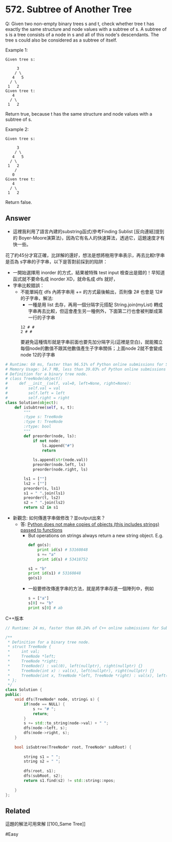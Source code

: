 # 572. Subtree of Another Tree
Q: Given two non-empty binary trees s and t, check whether tree t has exactly the same structure and node values with a subtree of s. A subtree of s is a tree consists of a node in s and all of this node's descendants. The tree s could also be considered as a subtree of itself.

Example 1:
```
Given tree s:

     3
    / \
   4   5
  / \
 1   2
Given tree t:
   4 
  / \
 1   2
```
Return true, because t has the same structure and node values with a subtree of s.
 

Example 2:
```
Given tree s:

     3
    / \
   4   5
  / \
 1   2
    /
   0
Given tree t:
   4
  / \
 1   2
 ```
Return false.

## Answer
- 這裡我利用了語言內建的substring函式(參考Finding Sublist [反向連結]提到的 Boyer-Moore演算法)，因為它有名人的快速算法，透過它，這題速度才有快一些。

花了約45分才寫正確，比詳解的還好，想法是想將樹用字串表示，再去比較t字串是否為 s字串的子字串，以下是答對前採到的陷阱：
* 一開始選擇用 inorder 的方式，結果被特殊 test input 檢查出是錯的！早知道函式就不要命名成 inorder XD，就命名成 dfs 就好，
* 字串比較錯誤：
    * 不能單純在 dfs 內將字串用 += 的方式最後輸出，否則像 2# 也會是 12# 的子字串，解法:
        * 一種是用 list 去存，再用一個分隔字元搭配 String.join(myList) 轉成字串再去比較，但這會產生另一種例外，下面第二行也會被判斷成第一行的子字串
        ```
        12 # #
        2 # #
        ```
        要避免這種情形就是字串前面也要先加分隔字元(這裡是空白)，就能獨立每個node的數值不跟其他數值產生子字串關係；上面node 2就不會變成node 12的子字串

```python
# Runtime: 60 ms, faster than 96.51% of Python online submissions for Subtree of Another Tree.
# Memory Usage: 14.7 MB, less than 39.03% of Python online submissions for Subtree of Another Tree.
# Definition for a binary tree node.
# class TreeNode(object):
#     def __init__(self, val=0, left=None, right=None):
#         self.val = val
#         self.left = left
#         self.right = right
class Solution(object):
    def isSubtree(self, s, t):
        """
        :type s: TreeNode
        :type t: TreeNode
        :rtype: bool
        """
        def preorder(node, ls):
            if not node:
                ls.append("#")
                return
                
            ls.append(str(node.val))
            preorder(node.left, ls)
            preorder(node.right, ls)

        ls1 = [""]
        ls2 = [""]
        preorder(s, ls1)
        s1 = " ".join(ls1)
        preorder(t, ls2)
        s2 = " ".join(ls2)
        return s2 in s1
```

* 新觀念: 如何傳進字串做修改？並output出來？
    * 答: [Python does not make copies of objects (this includes strings) passed to functions](https://stackoverflow.com/questions/13608919/python-how-do-i-pass-a-string-by-reference)
        * But operations on strings always return a new string object. E.g.
            ```python
            def go(s):
                print id(s) # 53160848
                s += "a"
                print id(s) # 53418752

            s1 = "b"
            print id(s1) # 53160848
            go(s1)
            ```
        * 一般要修改傳進字串的方法，就是將字串存進一個陣列中，例如 
            ```python
            s = ["a"] 
            s[0] += "b"
            print s[0] # ab
            ```

C++版本
```c++
// Runtime: 24 ms, faster than 60.24% of C++ online submissions for Subtree of Another Tree.

/**
 * Definition for a binary tree node.
 * struct TreeNode {
 *     int val;
 *     TreeNode *left;
 *     TreeNode *right;
 *     TreeNode() : val(0), left(nullptr), right(nullptr) {}
 *     TreeNode(int x) : val(x), left(nullptr), right(nullptr) {}
 *     TreeNode(int x, TreeNode *left, TreeNode *right) : val(x), left(left), right(right) {}
 * };
 */
class Solution {
public:
    void dfs(TreeNode* node, string& s) {
        if(node == NULL) {
            s += "# ";
            return;
        }
        s += std::to_string(node->val) + " ";
        dfs(node->left, s);
        dfs(node->right, s);
    }
    
    bool isSubtree(TreeNode* root, TreeNode* subRoot) {
        
        string s1 = " ";
        string s2 = " ";
        
        dfs(root, s1);
        dfs(subRoot, s2);
        return s1.find(s2) != std::string::npos;
        
    }
};
```

## Related
這題的解法可用來解 [[100_Same Tree]]

#Easy